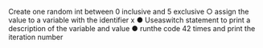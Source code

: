  Create one random int between 0 inclusive and 5 exclusive
 ○ assign the value to a variable with the identifier x
 ● Useaswitch statement to print a description of the variable and value
 ● runthe code 42 times and print the iteration number